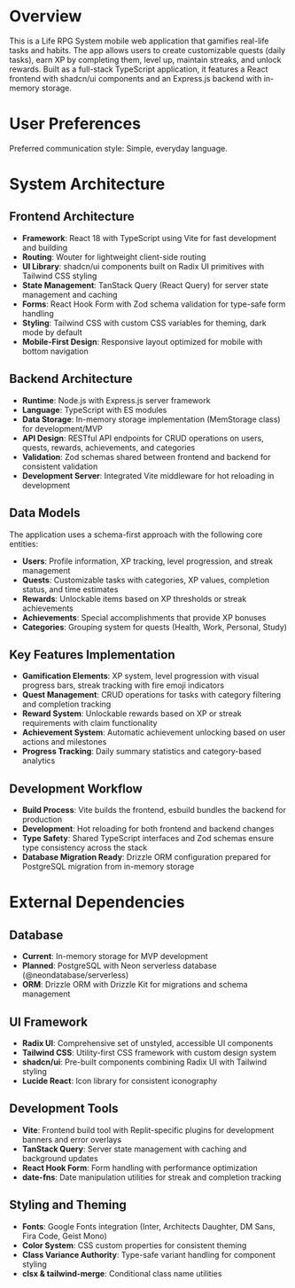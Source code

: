 # Overview

This is a Life RPG System mobile web application that gamifies real-life tasks and habits. The app allows users to create customizable quests (daily tasks), earn XP by completing them, level up, maintain streaks, and unlock rewards. Built as a full-stack TypeScript application, it features a React frontend with shadcn/ui components and an Express.js backend with in-memory storage.

# User Preferences

Preferred communication style: Simple, everyday language.

# System Architecture

## Frontend Architecture
- **Framework**: React 18 with TypeScript using Vite for fast development and building
- **Routing**: Wouter for lightweight client-side routing
- **UI Library**: shadcn/ui components built on Radix UI primitives with Tailwind CSS styling
- **State Management**: TanStack Query (React Query) for server state management and caching
- **Forms**: React Hook Form with Zod schema validation for type-safe form handling
- **Styling**: Tailwind CSS with custom CSS variables for theming, dark mode by default
- **Mobile-First Design**: Responsive layout optimized for mobile with bottom navigation

## Backend Architecture
- **Runtime**: Node.js with Express.js server framework
- **Language**: TypeScript with ES modules
- **Data Storage**: In-memory storage implementation (MemStorage class) for development/MVP
- **API Design**: RESTful API endpoints for CRUD operations on users, quests, rewards, achievements, and categories
- **Validation**: Zod schemas shared between frontend and backend for consistent validation
- **Development Server**: Integrated Vite middleware for hot reloading in development

## Data Models
The application uses a schema-first approach with the following core entities:
- **Users**: Profile information, XP tracking, level progression, and streak management
- **Quests**: Customizable tasks with categories, XP values, completion status, and time estimates
- **Rewards**: Unlockable items based on XP thresholds or streak achievements
- **Achievements**: Special accomplishments that provide XP bonuses
- **Categories**: Grouping system for quests (Health, Work, Personal, Study)

## Key Features Implementation
- **Gamification Elements**: XP system, level progression with visual progress bars, streak tracking with fire emoji indicators
- **Quest Management**: CRUD operations for tasks with category filtering and completion tracking
- **Reward System**: Unlockable rewards based on XP or streak requirements with claim functionality
- **Achievement System**: Automatic achievement unlocking based on user actions and milestones
- **Progress Tracking**: Daily summary statistics and category-based analytics

## Development Workflow
- **Build Process**: Vite builds the frontend, esbuild bundles the backend for production
- **Development**: Hot reloading for both frontend and backend changes
- **Type Safety**: Shared TypeScript interfaces and Zod schemas ensure type consistency across the stack
- **Database Migration Ready**: Drizzle ORM configuration prepared for PostgreSQL migration from in-memory storage

# External Dependencies

## Database
- **Current**: In-memory storage for MVP development
- **Planned**: PostgreSQL with Neon serverless database (@neondatabase/serverless)
- **ORM**: Drizzle ORM with Drizzle Kit for migrations and schema management

## UI Framework
- **Radix UI**: Comprehensive set of unstyled, accessible UI components
- **Tailwind CSS**: Utility-first CSS framework with custom design system
- **shadcn/ui**: Pre-built components combining Radix UI with Tailwind styling
- **Lucide React**: Icon library for consistent iconography

## Development Tools
- **Vite**: Frontend build tool with Replit-specific plugins for development banners and error overlays
- **TanStack Query**: Server state management with caching and background updates
- **React Hook Form**: Form handling with performance optimization
- **date-fns**: Date manipulation utilities for streak and completion tracking

## Styling and Theming
- **Fonts**: Google Fonts integration (Inter, Architects Daughter, DM Sans, Fira Code, Geist Mono)
- **Color System**: CSS custom properties for consistent theming
- **Class Variance Authority**: Type-safe variant handling for component styling
- **clsx & tailwind-merge**: Conditional class name utilities